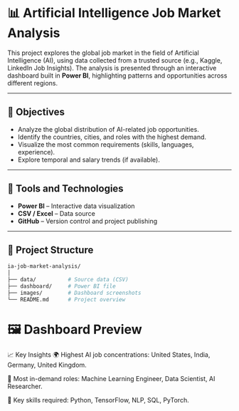 # 📊 Artificial Intelligence Job Market Analysis

This project explores the global job market in the field of Artificial Intelligence (AI), using data collected from a trusted source (e.g., Kaggle, LinkedIn Job Insights). The analysis is presented through an interactive dashboard built in **Power BI**, highlighting patterns and opportunities across different regions.

---

## 📌 Objectives

- Analyze the global distribution of AI-related job opportunities.
- Identify the countries, cities, and roles with the highest demand.
- Visualize the most common requirements (skills, languages, experience).
- Explore temporal and salary trends (if available).

---

## 🧰 Tools and Technologies

- **Power BI** – Interactive data visualization
- **CSV / Excel** – Data source
- **GitHub** – Version control and project publishing

---

## 📁 Project Structure

```bash
ia-job-market-analysis/
│
├── data/          # Source data (CSV)
├── dashboard/     # Power BI file
├── images/        # Dashboard screenshots
└── README.md      # Project overview
```

# 🖼️ Dashboard Preview

📈 Key Insights
🌍 Highest AI job concentrations: United States, India, Germany, United Kingdom.

💼 Most in-demand roles: Machine Learning Engineer, Data Scientist, AI Researcher.

🧠 Key skills required: Python, TensorFlow, NLP, SQL, PyTorch.

